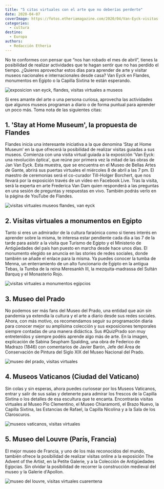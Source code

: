 ```yaml
---
title: "5 citas virtuales con el arte que no deberías perderte"
date: 2020-04-07
coverImage: https://fotos.etheriamagazine.com/2020/04/Van-Eyck-visitas-virtuales.jpg
categories: 
  - cultura
destino: 
  - Europa
authors: 
  - Redacción Etheria
---
```


No te conformes con pensar que “nos han robado el mes de abril”, tienes la posibilidad 
de realizar actividades que te hagan sentir que no has perdido el tiempo. ¿Quieres 
aprovechar estos días para aprender de arte y visitar museos nacionales e 
internacionales desde casa? Van Eyck en Flandes, monumentos en Egipto o la Capilla 
Sixtina te están esperando. 

![exposicion van eyck, flandes, visitas virtuales a museos](https://fotos.etheriamagazine.com/2020/04/Portret-van-Margareta-van-Eyck.jpg "Retrato de Margareta van Eyck, 1439. © Musea Brugge, www.lukasweb.be – Art in Flanders, foto Hugo Maertens")

Si eres amante del arte o una persona curiosa, aprovecha las actividades que algunos 
museos programan a diario o de forma puntual para aprender un poco más. Toma nota de las 
siguientes citas: 

## 1\. 'Stay at Home Museum', la propuesta de Flandes

Flandes inicia una interesante iniciativa a la que denomina ‘Stay at Home Museum’ en la 
que ofrecerá la posibilidad de realizar visitas guiadas a sus museos. Comienza con una 
visita virtual guiada a la exposición 'Van Eyck: una revolución óptica', que reúne por 
primera vez la mitad de las obras de Jan Van Eyck. Esta muestra, que se encuentra en el 
Museo de Bellas Artes de Gante, abrirá sus puertas virtuales el miércoles 8 de abril a 
las 7 pm. El maestro de ceremonias será el co-curador Till-Holger Borchert, que nos 
llevará por la exposición través de un vídeo en Facebook Live. Tras la visita, será la 
experta en arte Frederica Van Dam quien responderá a las preguntas en una sesión de 
preguntas y respuestas en vivo. También podrás verlo en la página de YouTube de Flandes. 

![visitas virtuales museos flandes, van eyck](https://fotos.etheriamagazine.com/2020/04/Van-Eyck-visitas-virtuales.jpg "Visitas virtuales a la exposición 'Van Eyck, una revolución óptica'.")

## 2\. Visitas virtuales a monumentos en Egipto

Tanto si eres un admirador de la cultura faraónica como si tienes interés en aprender 
sobre la misma, te interesa estar pendiente cada día a las 7 de la tarde para asistir a 
la visita que Turismo de Egipto y el Ministerio de Antigüedades del país han puesto en 
marcha desde hace unos días. El monumento elegido se anuncia en las stories de redes 
sociales, donde también se añade el enlace para la misma. Ya puedes conocer la tumba de 
Menna, un enterramiento de un alto funcionario de Egipto en la antigua Tebas, la Tumba 
de la reina Meresankh III, la mezquita-madrassa del Sultán Barquq y el Monasterio Rojo. 

![visitas virtuales a monumentos egipcios](https://fotos.etheriamagazine.com/2020/04/visita-virtual-museos-egipto.jpg "Visitas virtuales a monumentos egipcios.")

## 3\. Museo del Prado

No podemos ser más fans del Museo del Prado, una entidad que aún sin pandemia ya 
extendía la cultura y el arte a diario desde sus redes sociales. Ahora, con más motivo, 
os recomendamos seguir su programación diaria para conocer mejor su amplísima colección 
y sus exposiciones temporales siempre contadas de una manera didáctica. Sus #QuizPrado 
son muy entretenidos y siempre podéis aprende algo más de arte. En la imagen, 
explicación de Sabina Seupham Spalding, una obra de Federico de Madrazo (1846) con 
comentarios de Javier Barón, Jefe del Área de Conservación de Pintura del Siglo XIX del 
Museo Nacional del Prado. 

![museo del prado, visitas virtuales](https://fotos.etheriamagazine.com/2020/04/museo-el-prado.jpg "Obra comentada: 'Sabina Seupham Spalding'. © Museo del Prado")

## 4\. Museos Vaticanos (Ciudad del Vaticano)

Sin colas y sin esperas, ahora puedes curiosear por los Museos Vaticanos, entrar y salir 
de sus salas y detenerte para admirar los frescos de la Capilla Sixtina o los detalles 
de esa escultura que te encanta. Encontrarás visitas virtuales al Museo Pío Clementino, 
el Museo Chiaramonti, el Brazo Nuevo, la Capilla Sixtina, las Estancias de Rafael, la 
Capilla Nicolina y a la Sala de los Claroscuros. 

![museos vaticanos, visitas virtuales](https://fotos.etheriamagazine.com/2020/04/museos-vaticanos.jpg "Visitas virtuales a los Museos Vaticanos.")

## 5\. Museo del Louvre (París, Francia)

El mejor museo de Francia, y uno de los más reconocidos del mundo, también ofrece la 
posibilidad de realizar visitas online a la exposición The Advent of the Artist, en la 
Petite Galerie, y a la Colección de Antigüedades Egipcias. Sin olvidar la posibilidad de 
recorrer la construcción medieval del museo y la Galerie d'Apollon. 

![museo del louvre, visitas virtuales cuarentena](https://fotos.etheriamagazine.com/2020/04/visita-virtual-louvre.jpg "Visitas virtuales al Museo del Louvre (París).")

